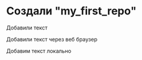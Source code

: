 # Создали "my_first_repo" 

Добавили текст

Добавили текст через веб браузер

Добавим текст локально